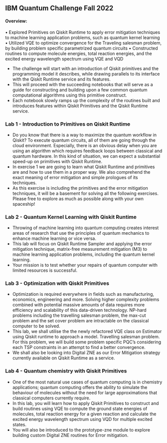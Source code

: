 ## IBM Quantum Challenge Fall 2022

#### Overview:
•	Explored Primitives on Qiskit Runtime to apply error mitigation techniques to machine learning application problems, such as quantum kernel learning
•	Utilized VQE to optimize convergence for the Traveling salesman problem, by building problem specific parametrized quantum circuits
•	Constructed routines to compute molecule energies, total reaction energies, and the excited energy wavelength spectrum using VQE and VQD

* The challenge will start with an introduction of Qiskit primitives and the programming model it describes, while drawing parallels to its interface with the Qiskit Runtime service and its features.
* This will proceed with the succeeding notebooks that will serve as a guide for constructing and building upon a few common quantum computational algorithms using this primitive construct.
* Each notebook slowly ramps up the complexity of the routines built and introduces features within Qiskit Primitives and the Qiskit Runtime service.



### Lab 1 - Introduction to Primitives on Qiskit Runtime
* Do you know that there is a way to maximize the quantum workflow in Qiskit? To execute quantum circuits, all of them are going through the cloud environment.
Especially, there is an obvious delay when you are using an algorithm which requires feedback loops between classical and quantum hardware. In this kind of situation, we can expect a substantial speed-up on primitives with Qiskit Runtime.
* In exercise 1 we are going to learn what Qiskit Runtime and primitives are and how to use them in a proper way. We also comprehend the exact meaning of error mitigation and simple prologues of its techniques.
* As this exercise is including the primitives and the error mitigation techniques, it will be a basement for solving all the following exercises. Please free to explore as much as possible along with your own spaceship!

### Lab 2 - Quantum Kernel Learning with Qiskit Runtime
* Throwing of machine learning into quantum computing creates interest areas of research that use the principles of quantum mechanics to enhance machine learning or vice versa.
* This lab will focus on Qiskit Runtime Sampler and applying the error mitigation technique, matrix-free measurement mitigation (M3) to machine learning application problems, including the quantum kernel learning.
* Your mission is to test whether your repairs of quantum computer with limited resources is successful.

### Lab 3 - Optimization with Qiskit Primitives
* Optimization is required everywhere in fields such as manufacturing, economics, engineering and more.
Solving higher complexity problems combined with potential massive amounts of data requires more efficiency and scalability of this data-driven technology.
NP-hard problems including the travelling salesman problem, the max-cut problem and the set cover problem are intractable on the classical computer to be solved.
* This lab, we shall utilise the the newly refactored VQE class on Estimator using Qiskit runtime to approach a model.
Travelling salesman problem. For this problem, we will build some problem specific PQC’s considering each TSP constraints in an attempt to find a better convergence.
* We shall also be looking into Digital ZNE as our Error Mitigation strategy currently available on Qiskit Runtime as a service.

### Lab 4 - Quantum chemistry with Qiskit Primitives
* One of the most natural use cases of quantum computing is in chemistry applications; quantum computing offers the ability to simulate the behaviour of molecules without the need for large approximations that classical computers currently require.
* In this lab, you will learn how to apply Qiskit Primitives to construct and build routines using VQE to compute the ground state energies of molecules, total reaction energy for a given reaction and calculate the excited energy wavelength spectrum using VQD for multiple excited states.
* You will also be introduced to the prototype-zne module to explore building custom Digital ZNE routines for Error mitigation.
